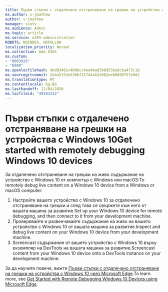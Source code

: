 ```yaml
---
title: Първи стъпки с отдалечено отстраняване на грешки на устройства с Windows 10
ms.author: v-jmathew
author: v-jmathew
manager: scotv
ms.audience: Admin
ms.topic: article
ms.service: o365-administration
ROBOTS: NOINDEX, NOFOLLOW
localization_priority: Normal
ms.collection: Adm_O365
ms.custom:
- "9003926"
- "6980"
ms.openlocfilehash: 4bd03461c4096cc4ee94a0308d53ba6cba473c18
ms.sourcegitcommit: 2e4a5153e530bf15744a52e982eeb0d99757e9d2
ms.translationtype: MT
ms.contentlocale: bg-BG
ms.lasthandoff: 12/04/2020
ms.locfileid: "49583242"
---
```

# <a name="get-started-with-remotely-debugging-windows-10-devices"></a><span data-ttu-id="3ae8b-102">Първи стъпки с отдалечено отстраняване на грешки на устройства с Windows 10</span><span class="sxs-lookup"><span data-stu-id="3ae8b-102">Get started with remotely debugging Windows 10 devices</span></span>

<span data-ttu-id="3ae8b-103">За отдалечено отстраняване на грешки на живо съдържание на устройство с Windows 10 от компютър с Windows или macOS:</span><span class="sxs-lookup"><span data-stu-id="3ae8b-103">To remotely debug live content on a Windows 10 device from a Windows or macOS computer:</span></span>

1. <span data-ttu-id="3ae8b-104">Настройте вашето устройство с Windows 10 за отдалечено отстраняване на грешки и след това се свържете към него от вашата машина за развитие.</span><span class="sxs-lookup"><span data-stu-id="3ae8b-104">Set up your Windows 10 device for remote debugging, and then connect to it from your development machine.</span></span>
2. <span data-ttu-id="3ae8b-105">Проверявайте и развенчавайте съдържание на живо на вашето устройство с Windows 10 от вашата машина за развитие.</span><span class="sxs-lookup"><span data-stu-id="3ae8b-105">Inspect and debug live content on your Windows 10 device from your development machine.</span></span>
3. <span data-ttu-id="3ae8b-106">Screencast съдържание от вашето устройство с Windows 10 върху екземпляр на DevTools на вашата машина за развитие.</span><span class="sxs-lookup"><span data-stu-id="3ae8b-106">Screencast content from your Windows 10 device onto a DevTools instance on your development machine.</span></span>

<span data-ttu-id="3ae8b-107">За да научите повече, вижте [Първи стъпки с отдалечено отстраняване на грешки на устройства с Windows 10 чрез Microsoft Edge](https://go.microsoft.com/fwlink/?linkid=2142172).</span><span class="sxs-lookup"><span data-stu-id="3ae8b-107">To learn more, see [Get Started with Remote Debugging Windows 10 Devices using Microsoft Edge](https://go.microsoft.com/fwlink/?linkid=2142172).</span></span>
